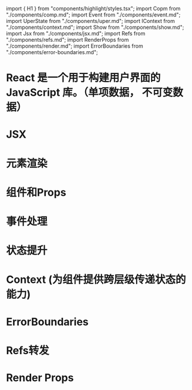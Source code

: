 import { H1 } from "components/highlight/styles.tsx";
import Copm from "./components/comp.md";
import Event from "./components/event.md";
import UperState from "./components/uper.md";
import IContext from "./components/context.md";
import Show from "./components/show.md";
import Jsx from "./components/jsx.md";
import Refs from "./components/refs.md";
import RenderProps from "./components/render.md";
import ErrorBoundaries from "./components/error-boundaries.md";

<H1 id="jsx">
  React 是一个用于构建用户界面的 JavaScript 库。（单项数据， 不可变数据）
</H1>

# JSX

<Jsx />

<H1 id="render">元素渲染</H1>

<Show />

<H1 id="props">组件和Props</H1>

<Copm />

<H1 id="event">事件处理</H1>

<Event />

<H1 id="uper">状态提升</H1>

<UperState />

<H1 id="context">Context (为组件提供跨层级传递状态的能力)</H1>
<IContext />

<H1 id="error">ErrorBoundaries</H1>
<ErrorBoundaries />

<H1 id="refs">Refs转发</H1>

<Refs />

<H1 id="renderProps">Render Props</H1>

<RenderProps />
